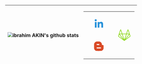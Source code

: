 |![ibrahim AKIN's github stats](https://github-readme-stats.vercel.app/api?username=ibrahimakin&show_icons=true&theme=tokyonight)|<div xmlns="http://www.w3.org/1999/xhtml"><foreignObject width="100%" height="100%"><style>.ir {  display: block;  overflow: visible;  padding: 0 0 100%;  position: relative;  height: 0;  width: 100%;}.ir > * {  position: absolute;  height: 100%;  width: 100%;  top: 0;  left: 0;}.soc {  display: block;  font-size: 10px;  list-style: none;  margin: 0 auto;  text-align: center;  max-width: 100%;}.soc li {  display: inline-block;  margin: 1.2em 0;}.soc a, .soc svg {  display: block;}.soc a {  height: 5em;  width: 5em;}.icon-32:hover, .icon-31:hover, .icon-30:hover, .icon-29:hover, .icon-28:hover, .icon-27:hover, .icon-26:hover, .icon-25:hover, .icon-24:hover, .icon-23:hover, .icon-22:hover, .icon-21:hover, .icon-20:hover, .icon-19:hover, .icon-18:hover, .icon-17:hover, .icon-16:hover, .icon-15:hover, .icon-14:hover, .icon-13:hover, .icon-12:hover, .icon-11:hover, .icon-10:hover, .icon-9:hover, .icon-8:hover, .icon-7:hover, .icon-6:hover, .icon-5:hover, .icon-4:hover, .icon-3:hover, .icon-2:hover, .icon-1:hover {  border-radius: 100%;  fill: #0e1a25;  transform: scale(1.25);  transition: background-color 0.5s, transform 0.5s ease-out;}.icon-1 {  fill: #d94a26;}.icon-1:hover {  background: #d94a26;}.icon-2 {  fill: #d96e26;}.icon-2:hover {  background: #d96e26;}.icon-3 {  fill: #d99126;}.icon-3:hover {  background: #d99126;}.icon-4 {  fill: #d9b526;}.icon-4:hover {  background: #d9b526;}.icon-5 {  fill: #d9d926;}.icon-5:hover {  background: #d9d926;}.icon-6 {  fill: #b5d926;}.icon-6:hover {  background: #b5d926;}.icon-7 {  fill: #91d926;}.icon-7:hover {  background: #91d926;}.icon-8 {  fill: #6ed926;}.icon-8:hover {  background: #6ed926;}.icon-9 {  fill: #4ad926;}.icon-9:hover {  background: #4ad926;}.icon-10 {  fill: #26d926;}.icon-10:hover {  background: #26d926;}.icon-11 {  fill: #26d94a;}.icon-11:hover {  background: #26d94a;}.icon-12 {  fill: #26d96e;}.icon-12:hover {  background: #26d96e;}.icon-13 {  fill: #26d991;}.icon-13:hover {  background: #26d991;}.icon-14 {  fill: #26d9b5;}.icon-14:hover {  background: #26d9b5;}.icon-15 {  fill: #26d9d9;}.icon-15:hover {  background: #26d9d9;}.icon-16 {  fill: #26b5d9;}.icon-16:hover {  background: #26b5d9;}.icon-17 {  fill: #2691d9;}.icon-17:hover {  background: #2691d9;}.icon-18 {  fill: #266ed9;}.icon-18:hover {  background: #266ed9;}.icon-19 {  fill: #264ad9;}.icon-19:hover {  background: #264ad9;}.icon-20 {  fill: #2626d9;}.icon-20:hover {  background: #2626d9;}.icon-21 {  fill: #4a26d9;}.icon-21:hover {  background: #4a26d9;}.icon-22 {  fill: #6e26d9;}.icon-22:hover {  background: #6e26d9;}.icon-23 {  fill: #9126d9;}.icon-23:hover {  background: #9126d9;}.icon-24 {  fill: #b526d9;}.icon-24:hover {  background: #b526d9;}.icon-25 {  fill: #d926d9;}.icon-25:hover {  background: #d926d9;}.icon-26 {  fill: #d926b5;}.icon-26:hover {  background: #d926b5;}.icon-27 {  fill: #d92691;}.icon-27:hover {  background: #d92691;}.icon-28 {  fill: #d9266e;}.icon-28:hover {  background: #d9266e;}.icon-29 {  fill: #d9264a;}.icon-29:hover {  background: #d9264a;}.icon-30 {  fill: #d92626;}.icon-30:hover {  background: #d92626;}.icon-31 {  fill: #d94a26;}.icon-31:hover {  background: #d94a26;}.icon-32 {  fill: #d96e26;}.icon-32:hover {  background: #d96e26;}</style><table><tr><td><ul class="soc"><li><a class="icon-17 linkedin" href="https://www.linkedin.com/in/ibrahim-AKIN" target="_blank" title="LinkedIn"><div class="ir"><svg viewbox="0 0 512 512" preserveAspectRatio="xMidYMid meet" width="512" height="512"><path d="M186.4 142.4c0 19-15.3 34.5-34.2 34.5 -18.9 0-34.2-15.4-34.2-34.5 0-19 15.3-34.5 34.2-34.5C171.1 107.9 186.4 123.4 186.4 142.4zM181.4 201.3h-57.8V388.1h57.8V201.3zM273.8 201.3h-55.4V388.1h55.4c0 0 0-69.3 0-98 0-26.3 12.1-41.9 35.2-41.9 21.3 0 31.5 15 31.5 41.9 0 26.9 0 98 0 98h57.5c0 0 0-68.2 0-118.3 0-50-28.3-74.2-68-74.2 -39.6 0-56.3 30.9-56.3 30.9v-25.2H273.8z"></path></svg></div></a></li><br><li><a class="icon-31 blogger" href="http://ibrahim-akin.blogspot.com" target="_blank" title="Blogger"><div class="ir"><svg viewbox="0 0 512 512" preserveAspectRatio="xMidYMid meet" width="512" height="512"><path d="M 315.969 135.186C 314.722 129.512 311.186 124.243 307.152 122.046C 305.91 121.37 297.956 120.508 289.475 120.131C 275.264 119.499 273.674 119.222 269.189 116.588C 262.074 112.411 260.114 107.901 260.095 95.6545C 260.058 72.2565 250.338 50.5345 231.132 30.9295C 217.45 16.9625 202.187 7.50851 184.768 2.21051C 180.598 0.942512 171.26 0.510512 139.984 0.140512C 90.909 -0.440488 80.015 0.567514 63.308 7.23351C 32.507 19.5235 10.375 45.4255 2.30198 78.6315C 0.785982 84.8685 0.490984 94.8635 0.132984 152.283C -0.316016 224.217 0.178981 234.78 4.66598 249.036C 8.37298 260.813 12.113 268.031 19.819 278.274C 34.498 297.789 56.497 311.883 78.491 315.864C 88.958 317.758 218.093 318.232 231.319 316.425C 254.32 313.282 272.344 304.047 289.253 286.741C 301.486 274.222 309.143 260.671 314.147 242.687C 316.226 235.216 316.4 231.579 316.781 187.713C 317.071 154.606 316.831 139.1 315.969 135.186ZM 88.09 90.0635C 93.614 84.4765 95.141 84.2645 129.716 84.2645C 160.756 84.2645 161.799 84.3325 166.359 86.6395C 172.948 89.9735 175.811 94.6755 175.811 102.161C 175.811 108.921 173.122 113.659 167.125 117.466C 163.905 119.51 161.98 119.638 131.568 119.817C 112.789 119.927 97.829 119.568 95.6 118.953C 83.841 115.705 79.448 98.8045 88.09 90.0635ZM 223.735 231.746L 213.221 233.459L 158.424 234.101C 110.273 234.666 96.632 233.783 94.126 232.689C 89.079 230.486 84.378 224.366 83.566 218.939C 82.792 213.77 85.386 206.663 89.361 203.059C 94.372 198.516 96.571 198.365 158.195 198.316C 221.586 198.266 221.256 198.24 227.267 203.862C 235.757 211.803 233.966 225.941 223.735 231.746Z" transform="translate(98 97)"></path></svg></div></a></li></ul></td><td><ul class="soc"><li><a class="icon-7 gitlab" href="https://gitlab.com/ibrahimAKIN" target="_blank" title="Gitlab"><div class="ir"><svg viewbox="0 0 30 25" preserveAspectRatio="xMidYMid meet" width="512" height="512"><path d="M4.845.904c-.435 0-.82.28-.955.692C2.639 5.449 1.246 9.728.07 13.335a1.437 1.437 0 00.522 1.607l11.071 8.045c.2.145.472.144.67-.004l11.073-8.04a1.436 1.436 0 00.522-1.61c-1.285-3.942-2.683-8.256-3.817-11.746a1.004 1.004 0 00-.957-.684.987.987 0 00-.949.69l-2.405 7.408H8.203l-2.41-7.408a.987.987 0 00-.942-.69h-.006zm-.006 1.42l2.173 6.678H2.675zm14.326 0l2.168 6.678h-4.341zm-10.593 7.81h6.862c-1.142 3.52-2.288 7.04-3.434 10.559L8.572 10.135zm-5.514.005h4.321l3.086 9.5zm13.567 0h4.325c-2.467 3.17-4.95 6.328-7.411 9.502 1.028-3.167 2.059-6.334 3.086-9.502zM2.1 10.762l6.977 8.947-7.817-5.682a.305.305 0 01-.112-.341zm19.798 0l.952 2.922a.305.305 0 01-.11.341v.002l-7.82 5.68.026-.035z" transform="translate(3 1)"></path></svg></div></a></li></ul></td></tr></table></foreignObject></div>|
|--|--|